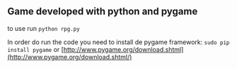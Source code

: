 ## Game developed with python and pygame

to use run `python rpg.py`

In order do run the code you need to install de pygame framework:
`sudo pip install pygame` or 
[http://www.pygame.org/download.shtml](http://www.pygame.org/download.shtml/)

